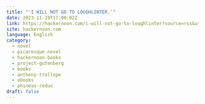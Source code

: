```yaml
---
title: "'I WILL NOT GO TO LOUGHLINTER.'"
date: 2023-11-19T17:00:02Z
link: https://hackernoon.com/i-will-not-go-to-loughlinter?source=rss&utm_medium=RSS&utm_source=news.12bit.vn
site: hackernoon.com
language: English
category:
  - novel
  - picaresque-novel
  - hackernoon-books
  - project-gutenberg
  - books
  - anthony-trollope
  - ebooks
  - phineas-redux
draft: false
---
```

